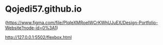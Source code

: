 # Qojedi57.github.io
(https://www.figma.com/file/PIqIeXMRoeIWCrKWhUJuEX/Design-Portfolio-Website?node-id=0%3A1)

http://127.0.0.1:5502/flexbox.html
